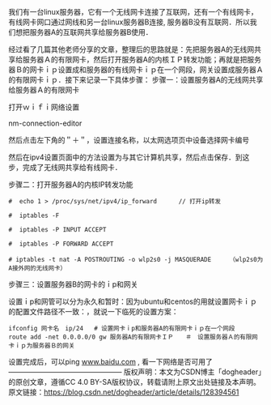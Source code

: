 我们有一台linux服务器，它有一个无线网卡连接了互联网，还有一个有线网卡，有线网卡网口通过网线和另一台linux服务器B连接, 服务器B没有互联网．所以我们想把服务器A的互联网共享给服务器B使用．

经过看了几篇其他老师分享的文章，整理后的思路就是：先把服务器A的无线网共享给服务器Ａ的有限网卡，然后打开服务器A的内核ＩＰ转发功能；再就是把服务器Ｂ的网卡ｉｐ设置成和服务器的有线网卡ｉｐ在一个网段，网关设置成服务器Ａ的有限网卡ｉｐ．接下来记录一下具体步骤：
步骤一：设置服务器A的无线网共享给服务器Ａ的有限网卡

打开ｗｉｆｉ网络设置

nm-connection-editor

然后点击左下角的＂＋＂，设置连接名称，以太网选项页中设备选择网卡编号

然后在ipv4设置页面中的方法设置为与其它计算机共享，然后点击保存．到这步，完成了无线网共享给有线网卡．

步骤二：打开服务器A的内核IP转发功能

    #  echo 1 > /proc/sys/net/ipv4/ip_forward      // 打开ip转发
     
    #  iptables -F
     
    #  iptables -P INPUT ACCEPT
     
    #  iptables -P FORWARD ACCEPT
     
    # iptables -t nat -A POSTROUTING -o wlp2s0 -j MASQUERADE     （wlp2s0为A接外网的无线网卡）

步骤三：设置服务器B的网卡的ｉp和网关

设置ｉp和网管可以分为永久和暂时：因为ubuntu和centos的用就设置网卡ｉｐ的配置文件路径不一致：，就说一下临死的设置方案：

    ifconfig 网卡名　ip/24   # 设置网卡ｉp和服务器A的有限网卡ｉｐ在一个网段
    route add -net 0.0.0.0/0 gw 服务器A的有限网卡ＩＰ　　＃　设置服务器Ａ的有限网卡ｉｐ为服务器Ｂ的网关

设置完成后，可以ping www.baidu.com , 看一下网络是否可用了
————————————————
版权声明：本文为CSDN博主「dogheader」的原创文章，遵循CC 4.0 BY-SA版权协议，转载请附上原文出处链接及本声明。
原文链接：https://blog.csdn.net/dogheader/article/details/128394561